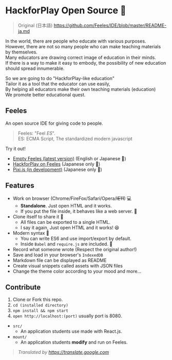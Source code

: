 # HackforPlay Open Source 🏫  


> Original (日本語) <https://github.com/Feeles/IDE/blob/master/README-ja.md>

In the world, there are people who educate with various purposes.  
However, there are not so many people who can make teaching materials by themselves.  
Many educators are drawing correct image of education in their minds.  
If there is a way to make it easy to embody, the possibility of new education should spread innumerable.

So we are going to do "HackforPlay-like education"  
Tailor it as a tool that the educator can use easily,  
By helping all educators make their own teaching materials (education)  
We promote better educational quest.  


## Feeles

An open source IDE for giving code to people.  

> Feeles: "Feel *ES*".  
ES: ECMA Script, The standardized modern javascript

Try it out!
- [Empty Feeles (latest version)](https://feeles.github.io/IDE/dist/)
(English or Japanese 🍔)
- [HackforPlay on Feeles](https://teramotodaiki.github.io/hackforplay-on-feeles/)
(Japanese only 🍣)
- [Pixi.js (in development)](https://tenonno.github.io/RPG-2/)
(Japanese only 🍣)


## Features

- Work on browser (Chrome/FireFox/Safari/Opera/~~IE11~~) 💻
  - **Standalone**. Just open HTML and it works.
  - If you put the file inside, it behaves like a web server. 🎩
- Clone itself to share it 💌
  - All files can be exported to a single HTML.
  - I say it again, Just open HTML and it works! 😆
- Modern syntax 💄
  - You can write ES6 and use import/export by default.
  - Inside `Babel` and `require.js` are included. 👀
- Record what someone wrote (Respect the original author!)
- Save and load in your browser's `IndexedDB`
- Markdown file can be displayed as README
- Create visual snippets called assets with JSON files
- Change the theme color according to your mood
and more…


## Contribute

1. Clone or Fork this repo.
2. `cd (installed directory)`
3. `npm install && npm start`
4. `open http://localhost:(port)` usually port is 8080.

- `src/`
  - An application students use made with React.js.
- `mount/`
  - An application students **modify** and run on Feeles.

> *Translated by <https://translate.google.com>*
